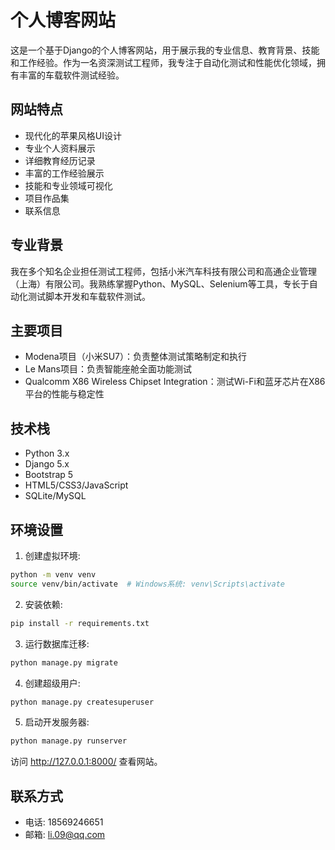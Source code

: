 # 个人博客网站

这是一个基于Django的个人博客网站，用于展示我的专业信息、教育背景、技能和工作经验。作为一名资深测试工程师，我专注于自动化测试和性能优化领域，拥有丰富的车载软件测试经验。

## 网站特点

- 现代化的苹果风格UI设计
- 专业个人资料展示
- 详细教育经历记录
- 丰富的工作经验展示
- 技能和专业领域可视化
- 项目作品集
- 联系信息

## 专业背景

我在多个知名企业担任测试工程师，包括小米汽车科技有限公司和高通企业管理（上海）有限公司。我熟练掌握Python、MySQL、Selenium等工具，专长于自动化测试脚本开发和车载软件测试。

## 主要项目

- Modena项目（小米SU7）：负责整体测试策略制定和执行
- Le Mans项目：负责智能座舱全面功能测试
- Qualcomm X86 Wireless Chipset Integration：测试Wi-Fi和蓝牙芯片在X86平台的性能与稳定性

## 技术栈

- Python 3.x
- Django 5.x
- Bootstrap 5
- HTML5/CSS3/JavaScript
- SQLite/MySQL

## 环境设置

1. 创建虚拟环境:
```bash
python -m venv venv
source venv/bin/activate  # Windows系统: venv\Scripts\activate
```

2. 安装依赖:
```bash
pip install -r requirements.txt
```

3. 运行数据库迁移:
```bash
python manage.py migrate
```

4. 创建超级用户:
```bash
python manage.py createsuperuser
```

5. 启动开发服务器:
```bash
python manage.py runserver
```

访问 http://127.0.0.1:8000/ 查看网站。

## 联系方式

- 电话: 18569246651
- 邮箱: li.09@qq.com 